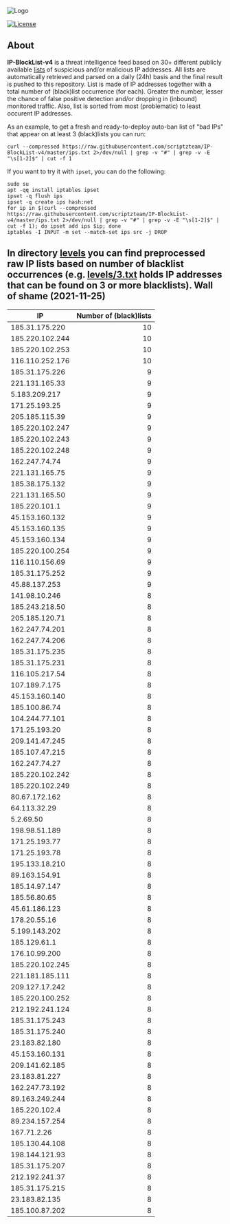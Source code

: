 ![Logo](https://i.imgur.com/PyKLAe7.png)

[![License](https://img.shields.io/badge/license-The_Unlicense-red.svg)](https://unlicense.org/)

About
----

**IP-BlockList-v4** is a threat intelligence feed based on 30+ different publicly available [lists](https://github.com/stamparm/maltrail) of suspicious and/or malicious IP addresses. All lists are automatically retrieved and parsed on a daily (24h) basis and the final result is pushed to this repository. List is made of IP addresses together with a total number of (black)list occurrence (for each). Greater the number, lesser the chance of false positive detection and/or dropping in (inbound) monitored traffic. Also, list is sorted from most (problematic) to least occurent IP addresses.

As an example, to get a fresh and ready-to-deploy auto-ban list of "bad IPs" that appear on at least 3 (black)lists you can run:

```
curl --compressed https://raw.githubusercontent.com/scriptzteam/IP-BlockList-v4/master/ips.txt 2>/dev/null | grep -v "#" | grep -v -E "\s[1-2]$" | cut -f 1
```

If you want to try it with `ipset`, you can do the following:

```
sudo su
apt -qq install iptables ipset
ipset -q flush ips
ipset -q create ips hash:net
for ip in $(curl --compressed https://raw.githubusercontent.com/scriptzteam/IP-BlockList-v4/master/ips.txt 2>/dev/null | grep -v "#" | grep -v -E "\s[1-2]$" | cut -f 1); do ipset add ips $ip; done
iptables -I INPUT -m set --match-set ips src -j DROP
```

In directory [levels](levels) you can find preprocessed raw IP lists based on number of blacklist occurrences (e.g. [levels/3.txt](levels/3.txt) holds IP addresses that can be found on 3 or more blacklists).
Wall of shame (2021-11-25)
----

|IP|Number of (black)lists|
|---|--:|
185.31.175.220|10
185.220.102.244|10
185.220.102.253|10
116.110.252.176|10
185.31.175.226|9
221.131.165.33|9
5.183.209.217|9
171.25.193.25|9
205.185.115.39|9
185.220.102.247|9
185.220.102.243|9
185.220.102.248|9
162.247.74.74|9
221.131.165.75|9
185.38.175.132|9
221.131.165.50|9
185.220.101.1|9
45.153.160.132|9
45.153.160.135|9
45.153.160.134|9
185.220.100.254|9
116.110.156.69|9
185.31.175.252|9
45.88.137.253|9
141.98.10.246|8
185.243.218.50|8
205.185.120.71|8
162.247.74.201|8
162.247.74.206|8
185.31.175.235|8
185.31.175.231|8
116.105.217.54|8
107.189.7.175|8
45.153.160.140|8
185.100.86.74|8
104.244.77.101|8
171.25.193.20|8
209.141.47.245|8
185.107.47.215|8
162.247.74.27|8
185.220.102.242|8
185.220.102.249|8
80.67.172.162|8
64.113.32.29|8
5.2.69.50|8
198.98.51.189|8
171.25.193.77|8
171.25.193.78|8
195.133.18.210|8
89.163.154.91|8
185.14.97.147|8
185.56.80.65|8
45.61.186.123|8
178.20.55.16|8
5.199.143.202|8
185.129.61.1|8
176.10.99.200|8
185.220.102.245|8
221.181.185.111|8
209.127.17.242|8
185.220.100.252|8
212.192.241.124|8
185.31.175.243|8
185.31.175.240|8
23.183.82.180|8
45.153.160.131|8
209.141.62.185|8
23.183.81.227|8
162.247.73.192|8
89.163.249.244|8
185.220.102.4|8
89.234.157.254|8
167.71.2.26|8
185.130.44.108|8
198.144.121.93|8
185.31.175.207|8
212.192.241.37|8
185.31.175.215|8
23.183.82.135|8
185.100.87.202|8
